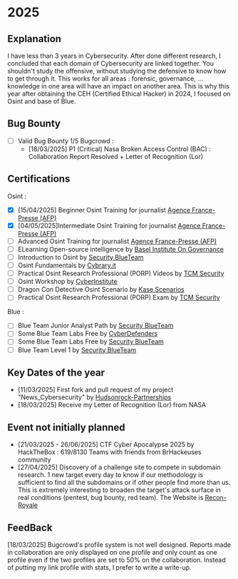 # 2025

## Explanation

I have less than 3 years in Cybersecurity. After done different research, I concluded that each domain of Cybersecurity are linked together. You shouldn't study the offensive, without studying the defensive to know how to get through it. This works for all areas : forensic, governance, ... knowledge in one area will have an impact on another area. This is why this year after obtaining the CEH (Certified Ethical Hacker) in 2024, I focused on Osint and base of Blue.

## Bug Bounty
- [ ] Valid Bug Bounty 1/5 Bugcrowd :
    - [18/03/2025] P1 (Critical) Nasa Broken Access Control (BAC) : Collaboration Report Resolved + Letter of Recognition (Lor)

## Certifications
Osint :
- [X] [15/04/2025] Beginner Osint Training for journalist [Agence France-Presse (AFP)](https://fr.digitalcourses.afp.com/bundles/techniques-d-investigation-numerique-niveau-debutant)
- [X] [04/05/2025]Intermediate Osint Training for journalist [Agence France-Presse (AFP)](https://fr.digitalcourses.afp.com/bundles/techniques-d-investigation-numerique-niveau-intermediaire)
- [ ] Advanced Osint Training for journalist [Agence France-Presse (AFP)](https://fr.digitalcourses.afp.com/bundles/techniques-d-investigation-numerique-niveau-avance)
- [ ] ELearning Open-source intelligence by [Basel Institute On Governance](https://baselgovernance.org/basel-learn)
- [ ] Introduction to Osint by [Security BlueTeam](https://www.securityblue.team/courses/introduction-to-osint)
- [ ] Osint Fundamentals by [Cybrary.it](https://www.cybrary.it/course/osint-fundamentals)
- [ ] Practical Osint Research Professional (PORP) Videos by [TCM Security](https://certifications.tcm-sec.com/porp/)
- [ ] Osint Workshop by [CyberInstitute](https://courses.thecyberinst.org/courses/osintworkshop)
- [ ] Dragon Con Detective Osint Scenario by [Kase Scenarios](https://kasescenarios.com/osint-training/)
- [ ] Practical Osint Research Professional (PORP) Exam by [TCM Security](https://certifications.tcm-sec.com/porp/)

Blue :
- [ ] Blue Team Junior Analyst Path by [Security BlueTeam](https://www.securityblue.team/courses/blue-team-junior-analyst-pathway-bundle)
- [ ] Some Blue Team Labs Free by [CyberDefenders](https://cyberdefenders.org/blueteam-ctf-challenges/)
- [ ] Some Blue Team Labs Free by [Security BlueTeam](https://blueteamlabs.online/)
- [ ] Blue Team Level 1 by [Security BlueTeam](https://www.securityblue.team/certifications/blue-team-level-1)

## Key Dates of the year
- [11/03/2025] First fork and pull request of my project "News_Cybersecurity" by [Hudsonrock-Partnerships](https://github.com/hudsonrock-partnerships)
- [18/03/2025] Receive my Letter of Recognition (Lor) from NASA

## Event not initially planned
- [21/03/2025 - 26/06/2025] CTF Cyber Apocalypse 2025 by HackTheBox : 619/8130 Teams with friends from BrHackeuses community 
- [27/04/2025] Discovery of a challenge site to compete in subdomain research. 1 new target every day to know if our methodology is sufficient to find all the subdomains or if other people find more than us. This is extremely interesting to broaden the target's attack surface in real conditions (pentest, bug bounty, red team). The Website is [Recon-Royale](https://recon-royale.com/)

## FeedBack
[18/03/2025] Bugcrowd's profile system is not well designed. Reports made in collaboration are only displayed on one profile and only count as one profile even if the two profiles are set to 50% on the collaboration. Instead of putting my link profile with stats, I prefer to write a write-up.